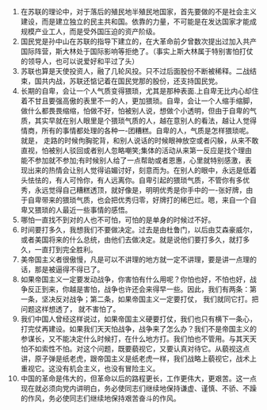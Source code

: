 1. 在苏联的理论中，对于落后的殖民地半殖民地国家，首先要做的不是社会主义建设，而是建立独立的民主共和国。依靠的力量，不可能是在发达国家才能成规模产业工人，而是受外国压迫的资产阶级。
2. 国民党是孙中山在苏联的指导下建立的，在大革命前夕曾数次提出过加入共产国际阵营，斯大林处于国际影响等拒绝了。（事实上斯大林属于特别害怕打仗的领导人，也可以说爱好和平过了头）
3. 苏联也算是天使投资人，融了几轮风投。只不过后面股份不断被稀释。二战结束，国共内战，苏联还惦记着在国民党那的股份，还支持国民党。
4. 长期的自卑，会让一个人气质变得猥琐，尤其是那种表面.上自卑无比内心却住着不甘且要强高傲的表里不一的人，更加猥琐。自卑，会让一个人缩手缩脚，做什么都畏畏缩缩，怕做不好，怕被别人说，想做个小透明，但由于自卑的气质，其实早就在别人眼里是个猥琐气质的人，越在意别人的看法，越让人觉得情商，所有的事情都处理的各种一-团糟糕。自卑的人，气质是怎样猥琐呢。就是， 走路的时候佝胸驼背，和别人说话的时候眼神放空或者闪躲，从来不敢直视，怕被别人驳回或者别人忽略嘲笑;集体的活动从来第一反应是找个理由能不参加就不参加;有时候别人给了一点帮助或者恩惠，心里就特别感激，表现出来的热情会让别人觉得谄媚讨好，刻意而为。在别人的眼中，永远是低着头怯怯的，有人可怜你，有人远离你。自卑引起的猥琐气质，不管你有多优秀，永远觉得自己糟糕透顶，就好像是，明明优秀是你手中的一-张好牌，由于自卑带来的猥琐气质，也会把优秀归零，好牌打的稀巴烂。嗯，来自一个自卑又猥琐的人最近一些事情的感悟。 
5. 哪怕一直找不到对的人也不可怕，可怕的是单身的时候过不好。 
6. 时间要打多久，我想我们不要做决定。过去是由杜鲁门，以后由艾森豪威尔，或者美国将来的什么总统，由他们去做决定。就是说他们要打多久，就打多久，一直打到完全胜利。 
7. 美帝国主义者很傲慢，凡是可以不讲理的地方就一定不讲理，要是讲一点理的话，那是被逼得不得已了。 
8. 如果帝国主义一定要发动战争，你害怕有什么用呢？你怕也好，不怕也好，战争反正到来，你越是害怕，战争也许还会来得早一些。因此，我们有两条：第一条，坚决反对战争；第二条，如果帝国主义一定要打仗， 我们就同它打。把问题这样想透了， 就不害怕了。 
9. 我们中国人曾经这样说过，如果帝国主义硬要打仗，我们也只有横下一条心，打完仗再建设。如果我们天天怕战争，战争来了怎么办？我们不是帝国主义的参谋长，又不能决定什么时候打，在什么地方打。我们怕也不管用。与其天天怕不如索性不怕。对这个问题，既要藐视它，又要认真对待它。从藐视这点讲，原子弹是纸老虎，跟帝国主义是纸老虎一样，我们战略上藐视它，战术上重视它。这没有机会主义，也没有冒险主义。 
10. 中国的革命是伟大的，但革命以后的路程更长，工作更伟大，更艰苦。这一点现在就必须向党内讲明白，务必使同志们继续地保持谦虚、谨慎、不骄、不躁的作风，务必使同志们继续地保持艰苦奋斗的作风。 